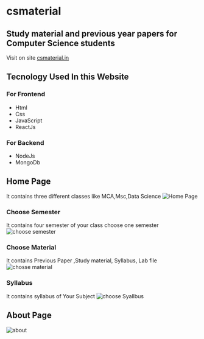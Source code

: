 # csmaterial  

## Study material and previous year papers for Computer Science students    

Visit on site [csmaterial.in](https://www.csmaterial.in/)
## Tecnology Used In this Website
### For Frontend            
- Html 
- Css 
- JavaScript 
- ReactJs
 ### For Backend     
 - NodeJs                           
 - MongoDb 
## Home Page 
It contains three different classes like MCA,Msc,Data Science 
![Home Page](https://github.com/harinder007/csmaterial/assets/96901742/81812747-d84a-4963-9df2-3be036da5d71)

### Choose Semester
It contains four semester of your class choose one semester
![choose semester](https://github.com/harinder007/csmaterial/assets/96901742/d6b30b08-f5b1-4985-a753-dcdc958dfca1)
### Choose Material
It contains Previous Paper ,Study material, Syllabus, Lab file
![chosse material](https://github.com/harinder007/csmaterial/assets/96901742/dd900fbb-5ef5-49e1-ae59-3a5f24d1767e)
### Syllabus
It contains syllabus of Your Subject
![choose Syallbus](https://github.com/harinder007/csmaterial/assets/96901742/6254bd86-fdd9-49b8-a9f7-c7d3cf9f84dc)
## About Page 
![about](https://github.com/harinder007/csmaterial/assets/96901742/2e0aa5d6-bceb-4312-b18d-49fea0314bef)
